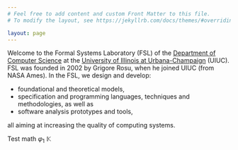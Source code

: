 ```yaml
---
# Feel free to add content and custom Front Matter to this file.
# To modify the layout, see https://jekyllrb.com/docs/themes/#overriding-theme-defaults

layout: page
---
```


Welcome to the Formal Systems Laboratory (FSL) of the [Department of Computer
Science] at the [University of Illinois at Urbana-Champaign] (UIUC). FSL was
founded in 2002 by Grigore Rosu, when he joined UIUC (from NASA Ames). In the
FSL, we design and develop:

-   foundational and theoretical models,
-   specification and programming languages, techniques and methodologies,
    as well as
-   software analysis prototypes and tools,

all aiming at increasing the quality of computing systems. 

Test math $\varphi_1$ $\mathbb{K}$

[Department of Computer Science]: https://cs.illinois.edu
[University of Illinois at Urbana-Champaign]: https://illinois.edu
